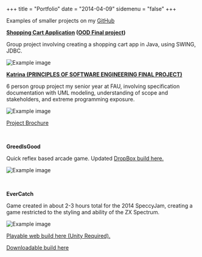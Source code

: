+++
title = "Portfolio"
date = "2014-04-09"
sidemenu = "false"
+++

Examples of smaller projects on my [GitHub](https://github.com/Confirm4Crit?tab=repositories)

**[Shopping Cart Application](https://github.com/Confirm4Crit/OODShoppingCartProject) ([OOD Final project](https://github.com/Confirm4Crit/OODShoppingCartProject))**

Group project involving creating a shopping cart app in Java, using SWING, JDBC.

![Example image](/static/cart.png) 

**[Katrina (PRINCIPLES OF SOFTWARE ENGINEERING FINAL PROJECT)](https://www.dropbox.com/s/w30ucirn6on4xsc/lofton_expo_handout_16%20copy.pdf?dl=0)**

6 person group project my senior year at FAU, involving specification documentation with UML modeling, understanding of scope and stakeholders, and extreme programming exposure.

![Example image](/static/brochure.png) 

[Project Brochure](http://www.milesrobson.com/s/lofton_expo_handout_16-copy.pdf) 

 

**GreedIsGood** 

Quick reflex based arcade game. Updated [DropBox build here.](https://www.dropbox.com/s/jgskamlq297cx4h/greedIsGood.zip?dl=0)

![Example image](/static/greedIsGood.jpg) 

 

**EverCatch**

Game created in about 2-3 hours total for the 2014 SpeccyJam, creating a game restricted to the styling and ability of the ZX Spectrum.

![Example image](/static/evercatch.png) 

[Playable web build here (Unity Required).](http://ascendedalpaca.itch.io/evercatch)

[Downloadable build here](http://ascendedalpaca.itch.io/evercatch)